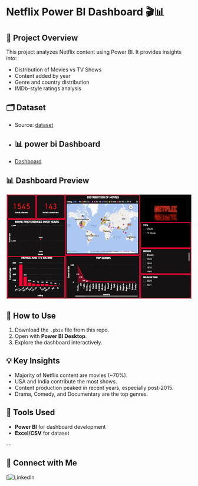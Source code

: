 # Netflix Power BI Dashboard 🎬📊

## 📌 Project Overview
This project analyzes Netflix content using Power BI. It provides insights into:
- Distribution of Movies vs TV Shows
- Content added by year
- Genre and country distribution
- IMDb-style ratings analysis

## 🗂 Dataset
- Source: [dataset](https://github.com/suryapraakash/NETFLIX-POWERBI-DASHBOARD/blob/main/data/Netflix%20Datasets%20Evaluation%20MS%20Excel.csv)

- ## 📊 power bi Dashboard
- [Dashboard](https://github.com/suryapraakash/NETFLIX-POWERBI-DASHBOARD/blob/main/dashboard/Netflix%20sp.pbix)

## 📊 Dashboard Preview
![Netflix Dashboard Screenshot](https://github.com/suryapraakash/NETFLIX-POWERBI-DASHBOARD/blob/main/visuals/netflix.png)

## 🚀 How to Use
1. Download the `.pbix` file from this repo.
2. Open with **Power BI Desktop**.
3. Explore the dashboard interactively.

## 💡 Key Insights
- Majority of Netflix content are movies (~70%).
- USA and India contribute the most shows.
- Content production peaked in recent years, especially post-2015.
- Drama, Comedy, and Documentary are the top genres.

## 🔧 Tools Used
- **Power BI** for dashboard development
- **Excel/CSV** for dataset


--
## 🔗 Connect with Me
[![LinkedIn](https://www.linkedin.com/in/suryaprakashpalani/)


